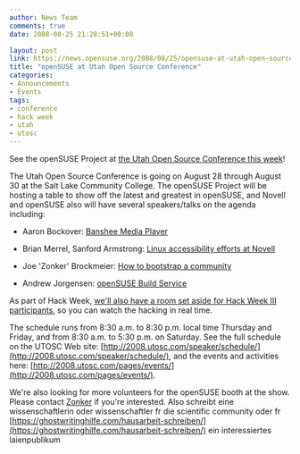 ```yaml
---
author: News Team
comments: true
date: 2008-08-25 21:28:51+00:00

layout: post
link: https://news.opensuse.org/2008/08/25/opensuse-at-utah-open-source-conference/
title: "openSUSE at Utah Open Source Conference"
categories:
- Announcements
- Events
tags:
- conference
- hack week
- utah
- utosc
---
```

See the openSUSE Project at [the Utah Open Source Conference this week](http://2008.utosc.com/pages/home/)!

The Utah Open Source Conference is going on August 28 through August 30 at the Salt Lake Community College. The openSUSE Project will be hosting a table to show off the latest and greatest in openSUSE, and Novell and openSUSE also will have several speakers/talks on the agenda including:



	
  * Aaron Bockover: [Banshee Media Player](http://2008.utosc.com/presentation/117/)

	
  * Brian Merrel, Sanford Armstrong: [Linux accessibility efforts at Novell](http://2008.utosc.com/presentation/124/)

	
  * Joe 'Zonker' Brockmeier: [How to bootstrap a community](http://2008.utosc.com/presentation/103/)

	
  * Andrew Jorgensen: [openSUSE Build Service](http://2008.utosc.com/presentation/18/)


As part of Hack Week, [we'll also have a room set aside for Hack Week III participants](http://blog.utos.org/2008/08/19/novell-hack-week-coming-to-utosc-2008/), so you can watch the hacking in real time.

The schedule runs from 8:30 a.m. to 8:30 p.m. local time Thursday and Friday, and from 8:30 a.m. to 5:30 p.m. on Saturday. See the full schedule on the UTOSC Web site: [http://2008.utosc.com/speaker/schedule/](http://2008.utosc.com/speaker/schedule/), and the events and activities here: [http://2008.utosc.com/pages/events/](http://2008.utosc.com/pages/events/).

We're also looking for more volunteers for the openSUSE booth at the show. Please contact [Zonker](mailto:zonker@opensuse.org) if you're interested. Also schreibt eine wissenschaftlerin oder wissenschaftler fr die scientific community oder fr [https://ghostwritinghilfe.com/hausarbeit-schreiben/](https://ghostwritinghilfe.com/hausarbeit-schreiben/) ein interessiertes laienpublikum		
